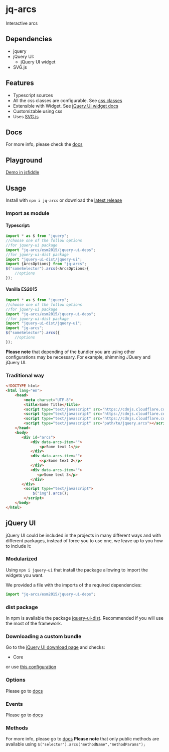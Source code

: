 # jq-arcs
Interactive arcs

## Dependencies
- jquery
- jQuery UI:
    - jQuery UI widget
- SVG.js


## Features
- Typescript sources
- All the css classes are configurable. See [css classes](https://davinchi-finsi.github.io/jq-arcs/interfaces/jqarcs.arcsoptions.html#classes)
- Extensible with Widget. See [jQuery UI widget docs](http://api.jqueryui.com/jQuery.widget/)
- Customizable using css
- Uses [SVG.js](http://svgjs.com/)

## Docs
For more info, please check the [docs](https://davinchi-finsi.github.io/jq-arcs)

## Playground
[Demo in jsfiddle](https://jsfiddle.net/Haztivity/wzy8a4kx/)

## Usage
Install with `npm i jq-arcs`
or download the [latest release](https://github.com/davinchi-finsi/jq-arcs/releases)

### Import as module
#### Typescript:
```typescript
import * as $ from "jquery";
//choose one of the follow options
//for jquery-ui package
import "jq-arcs/esm2015/jquery-ui-deps";
//for jquery-ui-dist package
import "jquery-ui-dist/jquery-ui";
import {ArcsOptions} from "jq-arcs";
$("someSelector").arcs(<ArcsOptions>{
    //options
});
```
#### Vanilla ES2015
```javascript
import * as $ from "jquery";
//choose one of the follow options
//for jquery-ui package
import "jq-arcs/esm2015/jquery-ui-deps";
//for jquery-ui-dist package
import "jquery-ui-dist/jquery-ui";
import "jq-arcs";
$("someSelector").arcs({
    //options
});
```
**Please note** that depending of the bundler you are using other configurations may be necessary. For example, shimming JQuery and jQuery UI.
### Traditional way
```html
<!DOCTYPE html>
<html lang="en">
    <head>
        <meta charset="UTF-8">
        <title>Some Title</title>
        <script type="text/javascript" src="https://cdnjs.cloudflare.com/ajax/libs/jquery/3.3.1/jquery.min.js"></script>
        <script type="text/javascript" src="https://cdnjs.cloudflare.com/ajax/libs/jqueryui/1.12.1/jquery-ui.min.js"></script>
        <script type="text/javascript" src="https://cdnjs.cloudflare.com/ajax/libs/svg.js/2.6.5/svg.min.js"></script>
        <script type="text/javascript" src="path/to/jquery.arcs"></script>
    </head>
    <body>
       <div id="arcs">
           <div data-arcs-item="">
               <p>Some text 1</p>
           </div>
           <div data-arcs-item="">
               <<p>Some text 2</p>
           </div>
           <div data-arcs-item="">
              <p>Some text 3</p>
           </div>
       </div>
        <script type="text/javascript">
            $("img").arcs();
        </script>
    </body>
</html>
```
## jQuery UI
jQuery UI could be included in the projects in many different ways and with different packages, instead
of force you to use one, we leave up to you how to include it:

### Modularized
Using `npm i jquery-ui` that install the package allowing to import the widgets you want.

We provided a file with the imports of the required dependencies:
```typescript
import "jq-arcs/esm2015/jquery-ui-deps";
```

### dist package
In npm is available the package [jquery-ui-dist](https://www.npmjs.com/package/jquery-ui-dist). Recommended if you will use the most of the framework.

### Downloading a custom bundle
Go to the [jQuery UI download page](https://jqueryui.com/download) and checks:
- Core

or use [this configuration](https://jqueryui.com/download/#!version=1.12.1&components=101000000001000000000000000000000000000000000000)

### Options
Please go to [docs](https://davinchi-finsi.github.io/jq-arcs/interfaces/jqarcs.arcsoptions.html)

### Events
Please go to [docs](https://davinchi-finsi.github.io/jq-arcs/enums/jqarcs.arcsevents.html)

### Methods
For more info, please go to [docs](https://davinchi-finsi.github.io/jq-arcs/classes/jqarcs.arcs.html)
**Please note** that only public methods are available using `$("selector").arcs("methodName","methodParams");`